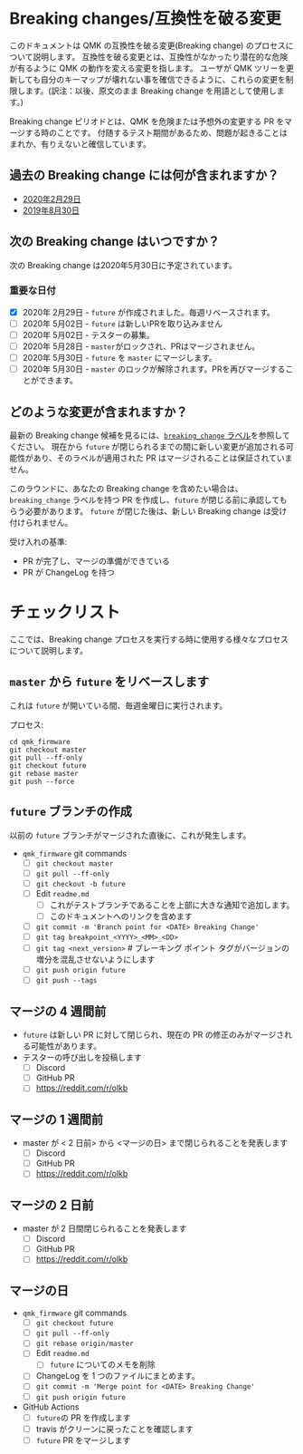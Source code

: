 # Breaking changes/互換性を破る変更

<!---
  grep --no-filename "^[ ]*git diff" docs/ja/*.md | sh
  original document: 0.8.75:docs/breaking_changes.md
  git diff 0.8.75 HEAD -- docs/breaking_changes.md | cat
-->

このドキュメントは QMK の互換性を破る変更(Breaking change) のプロセスについて説明します。
互換性を破る変更とは、互換性がなかったり潜在的な危険が有るように QMK の動作を変える変更を指します。
ユーザが QMK ツリーを更新しても自分のキーマップが壊れない事を確信できるように、これらの変更を制限します。(訳注：以後、原文のまま Breaking change を用語として使用します。)

Breaking change ピリオドとは、QMK を危険または予想外の変更する PR をマージする時のことです。
付随するテスト期間があるため、問題が起きることはまれか、有りえないと確信しています。

## 過去の Breaking change には何が含まれますか？

* [2020年2月29日](ja/ChangeLog/20200229.md)
* [2019年8月30日](ja/ChangeLog/20190830.md)

## 次の Breaking change はいつですか？

次の Breaking change は2020年5月30日に予定されています。

### 重要な日付

* [x] 2020年 2月29日 - `future` が作成されました。毎週リベースされます。
* [ ] 2020年 5月02日 - `future` は新しいPRを取り込みません
* [ ] 2020年 5月02日 - テスターの募集。
* [ ] 2020年 5月28日 - `master`がロックされ、PRはマージされません。
* [ ] 2020年 5月30日 - `future` を `master` にマージします。
* [ ] 2020年 5月30日 - `master` のロックが解除されます。PRを再びマージすることができます。

## どのような変更が含まれますか？

最新の Breaking change 候補を見るには、[`breaking_change` ラベル](https://github.com/qmk/qmk_firmware/pulls?q=is%3Aopen+label%3Abreaking_change+is%3Apr)を参照してください。
現在から `future` が閉じられるまでの間に新しい変更が追加される可能性があり、そのラベルが適用された PR はマージされることは保証されていません。

このラウンドに、あなたの Breaking change を含めたい場合は、`breaking_change` ラベルを持つ PR を作成し、`future` が閉じる前に承認してもらう必要があります。
`future` が閉じた後は、新しい Breaking change は受け付けられません。

受け入れの基準:

* PR が完了し、マージの準備ができている
* PR が ChangeLog を持つ

# チェックリスト

ここでは、Breaking change プロセスを実行する時に使用する様々なプロセスについて説明します。

## `master` から `future` をリベースします

これは `future` が開いている間、毎週金曜日に実行されます。

プロセス:

```
cd qmk_firmware
git checkout master
git pull --ff-only
git checkout future
git rebase master
git push --force
```

## `future` ブランチの作成

以前の `future` ブランチがマージされた直後に、これが発生します。

* `qmk_firmware` git commands
   * [ ] `git checkout master`
   * [ ] `git pull --ff-only`
   * [ ] `git checkout -b future`
   * [ ] Edit `readme.md`
      * [ ] これがテストブランチであることを上部に大きな通知で追加します。
      * [ ] このドキュメントへのリンクを含めます
   * [ ] `git commit -m 'Branch point for <DATE> Breaking Change'`
   * [ ] `git tag breakpoint_<YYYY>_<MM>_<DD>`
   * [ ] `git tag <next_version>` # ブレーキング ポイント タグがバージョンの増分を混乱させないようにします
   * [ ] `git push origin future`
   * [ ] `git push --tags`

## マージの 4 週間前

* `future` は新しい PR に対して閉じられ、現在の PR の修正のみがマージされる可能性があります。
* テスターの呼び出しを投稿します
   * [ ] Discord
   * [ ] GitHub PR
   * [ ] https://reddit.com/r/olkb

## マージの 1 週間前

* master が < 2 日前> から <マージの日> まで閉じられることを発表します
   * [ ] Discord
   * [ ] GitHub PR
   * [ ] https://reddit.com/r/olkb

## マージの 2 日前

* master が 2 日間閉じられることを発表します
   * [ ] Discord
   * [ ] GitHub PR
   * [ ] https://reddit.com/r/olkb

## マージの日

* `qmk_firmware` git commands
   * [ ] `git checkout future`
   * [ ] `git pull --ff-only`
   * [ ] `git rebase origin/master`
   * [ ] Edit `readme.md`
      * [ ] `future` についてのメモを削除
   * [ ] ChangeLog を 1 つのファイルにまとめます。
   * [ ] `git commit -m 'Merge point for <DATE> Breaking Change'`
   * [ ] `git push origin future`
* GitHub Actions
   * [ ] `future`の PR を作成します
   * [ ] travis がクリーンに戻ったことを確認します
   * [ ] `future` PR をマージします
